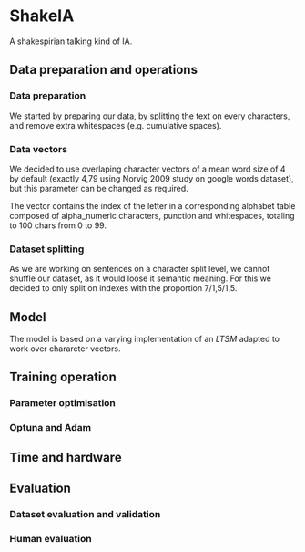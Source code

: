 # ShakeIA

A shakespirian talking kind of IA.

## Data preparation and operations

### Data preparation

We started by preparing our data, by splitting the text on every characters, and remove extra whitespaces (e.g. cumulative spaces).

### Data vectors

We decided to use overlaping character vectors of a mean word size of 4 by default (exactly 4,79 using Norvig 2009 study on google words dataset), but this parameter can be changed as required.

The vector contains the index of the letter in a corresponding alphabet table composed of alpha_numeric characters, punction and whitespaces, totaling to 100 chars from 0 to 99.

### Dataset splitting

As we are working on sentences on a character split level, we cannot shuffle our dataset, as it would loose it semantic meaning.
For this we decided to only split on indexes with the proportion 7/1,5/1,5.

## Model

The model is based on a varying implementation of an *LTSM* adapted to work over chararcter vectors.

## Training operation

### Parameter optimisation

### Optuna and Adam

## Time and hardware

## Evaluation

### Dataset evaluation and validation

### Human evaluation
